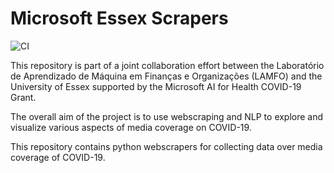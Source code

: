 # Microsoft Essex Scrapers

![CI](https://github.com/lamfo-unb/MicrosoftEssexScrapers/workflows/CI/badge.svg)

This repository is part of a joint collaboration effort between the Laboratório de Aprendizado de Máquina em Finanças e Organizações (LAMFO) and the University of Essex supported by the Microsoft AI for Health COVID-19 Grant.

The overall aim of the project is to use webscraping and NLP to explore and visualize various aspects of media coverage on COVID-19. 

This repository contains python webscrapers for collecting data over media coverage of COVID-19.
